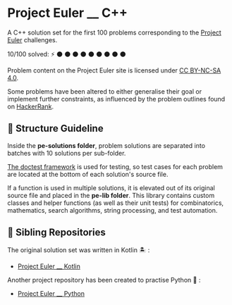 # Project Euler __ C++

A C++ solution set for the first 100 problems corresponding to the [Project Euler](https://projecteuler.net/archives) 
challenges.

10/100 solved: :zap: :black_circle: :black_circle: :black_circle: :black_circle: :black_circle: :black_circle: 
:black_circle: :black_circle: :black_circle:

Problem content on the Project Euler site is licensed under [CC BY-NC-SA 4.0](https://projecteuler.net/copyright).

Some problems have been altered to either generalise their goal or implement further constraints, as influenced by the 
problem outlines found on [HackerRank](https://www.hackerrank.com/contests/projecteuler/challenges).

## :open_file_folder: Structure Guideline

Inside the **pe-solutions folder**, problem solutions are separated into batches with 10 solutions per sub-folder.

[The doctest framework](https://github.com/doctest/doctest) is used for testing, so test cases for each problem 
are located at the bottom of each solution's source file.

If a function is used in multiple solutions, it is elevated out of its original source file and placed in the 
**pe-lib folder**. This library contains custom classes and helper functions (as well as their unit tests) for 
combinatorics, mathematics, search algorithms, string processing, and test automation.

## :handshake: Sibling Repositories

The original solution set was written in Kotlin :desert_island: :
- [Project Euler __ Kotlin](https://github.com/bog-walk/project-euler-kotlin)

Another project repository has been created to practise Python :snake: :
- [Project Euler __ Python](https://github.com/bog-walk/project-euler-python)